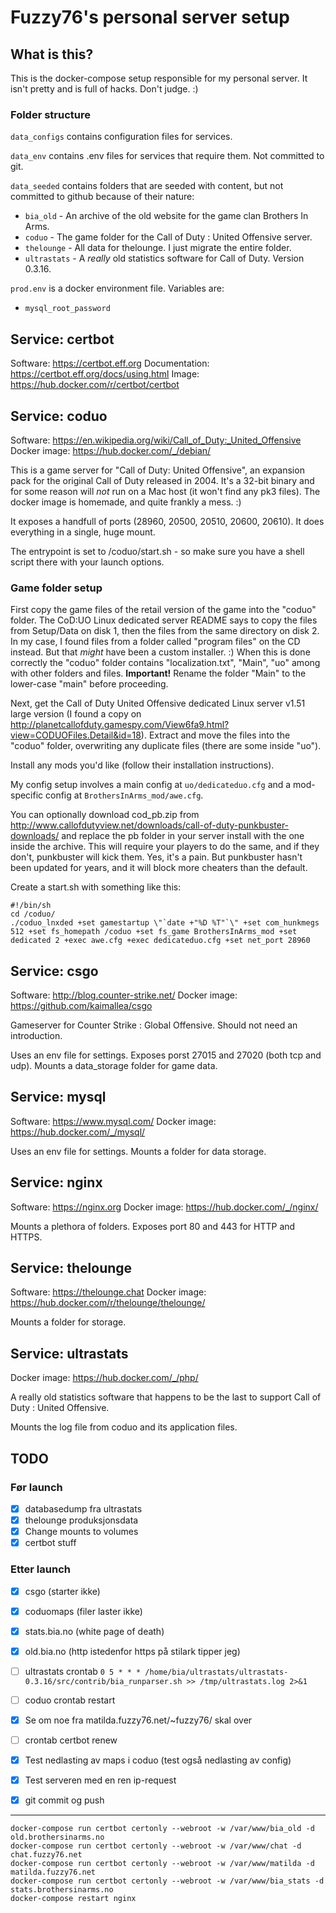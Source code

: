 
# Fuzzy76's personal server setup

## What is this?

This is the docker-compose setup responsible for my personal server. It isn't
pretty and is full of hacks. Don't judge. :)

### Folder structure

`data_configs` contains configuration files for services.

`data_env` contains .env files for services that require them. Not committed to git.

`data_seeded` contains folders that are seeded with content, but not committed
to github because of their nature:
  - `bia_old` - An archive of the old website for the game clan Brothers In Arms.
  - `coduo` - The game folder for the Call of Duty : United Offensive server.
  - `thelounge` - All data for thelounge. I just migrate the entire folder.
  - `ultrastats` - A _really_ old statistics software for Call of Duty. Version 0.3.16.

`prod.env` is a docker environment file. Variables are:
  - `mysql_root_password`

## Service: certbot

Software: https://certbot.eff.org
Documentation: https://certbot.eff.org/docs/using.html
Image: https://hub.docker.com/r/certbot/certbot

## Service: coduo

Software: https://en.wikipedia.org/wiki/Call_of_Duty:_United_Offensive
Docker image: https://hub.docker.com/_/debian/

This is a game server for "Call of Duty: United Offensive", an expansion pack
for the original Call of Duty released in 2004. It's a 32-bit binary and for
some reason will _not_ run on a Mac host (it won't find any pk3 files). The
docker image is homemade, and quite frankly a mess. :)

It exposes a handfull of ports (28960, 20500, 20510, 20600, 20610). It does
everything in a single, huge mount.

The entrypoint is set to /coduo/start.sh - so make sure you have a shell script
there with your launch options.

### Game folder setup

First copy the game files of the retail version of the game into the "coduo"
folder. The CoD:UO Linux dedicated server README says to copy the files from
Setup/Data on disk 1, then the files from the same directory on disk 2. In my
case, I found files from a folder called "program files" on the CD instead. But
that _might_ have been a custom installer. :) When this is done correctly the
"coduo" folder contains "localization.txt", "Main", "uo" among with other
folders and files. **Important!** Rename the folder "Main" to the lower-case
"main" before proceeding.

Next, get the Call of Duty United Offensive dedicated Linux server v1.51 large
version (I found a copy on
http://planetcallofduty.gamespy.com/View6fa9.html?view=CODUOFiles.Detail&id=18).
Extract and move the files into the "coduo" folder, overwriting any duplicate
files (there are some inside "uo").

Install any mods you'd like (follow their installation instructions).

My config setup involves a main config at `uo/dedicateduo.cfg` and a
mod-specific config at `BrothersInArms_mod/awe.cfg`.

You can optionally download cod_pb.zip from
http://www.callofdutyview.net/downloads/call-of-duty-punkbuster-downloads/ and
replace the pb folder in your server install with the one inside the archive.
This will require your players to do the same, and if they don't, punkbuster
will kick them. Yes, it's a pain. But punkbuster hasn't been updated for years,
and it will block more cheaters than the default. 

Create a start.sh with something like this:

```
#!/bin/sh
cd /coduo/
./coduo_lnxded +set gamestartup \"`date +"%D %T"`\" +set com_hunkmegs 512 +set fs_homepath /coduo +set fs_game BrothersInArms_mod +set dedicated 2 +exec awe.cfg +exec dedicateduo.cfg +set net_port 28960
```

## Service: csgo

Software: http://blog.counter-strike.net/ 
Docker image: https://github.com/kaimallea/csgo

Gameserver for Counter Strike : Global Offensive. Should not need an
introduction.

Uses an env file for settings. Exposes porst 27015 and 27020 (both tcp and udp).
Mounts a data_storage folder for game data.

## Service: mysql

Software: https://www.mysql.com/ 
Docker image: https://hub.docker.com/_/mysql/

Uses an env file for settings. Mounts a folder for data storage.

## Service: nginx

Software: https://nginx.org
Docker image: https://hub.docker.com/_/nginx/

Mounts a plethora of folders. Exposes port 80 and 443 for HTTP and HTTPS.

## Service: thelounge

Software: https://thelounge.chat
Docker image: https://hub.docker.com/r/thelounge/thelounge/

Mounts a folder for storage.

## Service: ultrastats

Docker image: https://hub.docker.com/_/php/

A really old statistics software that happens to be the last to support Call of
Duty : United Offensive.

Mounts the log file from coduo and its application files.


## TODO

### Før launch

- [x] databasedump fra ultrastats
- [x] thelounge produksjonsdata
- [x] Change mounts to volumes
- [x] certbot stuff

### Etter launch

- [x] csgo (starter ikke)
- [x] coduomaps (filer laster ikke)
- [x] stats.bia.no (white page of death)
- [x] old.bia.no (http istedenfor https på stilark tipper jeg)

- [ ] ultrastats crontab `0 5 * * * /home/bia/ultrastats/ultrastats-0.3.16/src/contrib/bia_runparser.sh >> /tmp/ultrastats.log 2>&1`
- [ ] coduo crontab restart
- [x] Se om noe fra matilda.fuzzy76.net/~fuzzy76/ skal over
- [ ] crontab certbot renew
- [x] Test nedlasting av maps i coduo (test også nedlasting av config)
- [x] Test serveren med en ren ip-request
- [x] git commit og push


---

```
docker-compose run certbot certonly --webroot -w /var/www/bia_old -d old.brothersinarms.no 
docker-compose run certbot certonly --webroot -w /var/www/chat -d chat.fuzzy76.net
docker-compose run certbot certonly --webroot -w /var/www/matilda -d matilda.fuzzy76.net
docker-compose run certbot certonly --webroot -w /var/www/bia_stats -d stats.brothersinarms.no
docker-compose restart nginx
```
